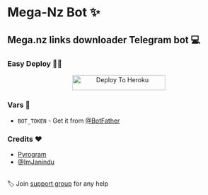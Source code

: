 # Mega-Nz Bot ✨

## Mega.nz links downloader Telegram bot 💻

### Easy Deploy 🏃‍♂

<p align="center"><a href="https://heroku.com/deploy?template=https://github.com/madtoazenzio/Mega-Downloader-Bot"> <img src="https://img.shields.io/badge/Deploy%20To%20Heroku-blueviolet?style=for-the-badge&logo=heroku" width="210" height="34.45" alt="Deploy To Heroku"/></a></p>

### Vars 📙

- `BOT_TOKEN` - Get it from [@BotFather](https://t.me/BotFather)

### Credits ❤

- [Pyrogram](https://github.com/pyrogram)
- [@ImJanindu](https://github.com/imjanindu)

<br>🏷 Join [support group](https://t.me/InfinityBots_Support) for any help

